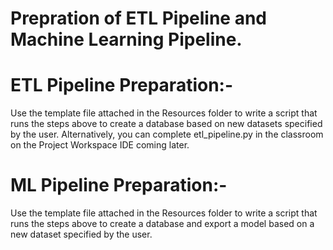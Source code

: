 # Prepration of ETL Pipeline and Machine Learning Pipeline.
# ETL Pipeline Preparation:-
Use the template file attached in the Resources folder to write a script that runs the steps above to create a database based on new datasets specified by the user. Alternatively, you can complete etl_pipeline.py in the classroom on the Project Workspace IDE coming later.

# ML Pipeline Preparation:-
Use the template file attached in the Resources folder to write a script that runs the steps above to create a database and export a model based on a new dataset specified by the user.
